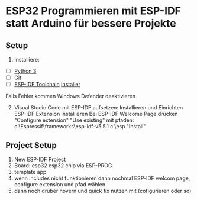# ESP32 Programmieren mit ESP-IDF statt Arduino für bessere Projekte

## Setup

1. Installiere:
- [ ] [Python 3](https://www.python.org/ftp/python/3.13.7/python-3.13.7-amd64.exe)
- [ ] [Git](https://github.com/git-for-windows/git/releases/download/v2.51.0.windows.1/Git-2.51.0-64-bit.exe)
- [ ] [ESP-IDF Toolchain](https://docs.espressif.com/projects/esp-idf/en/stable/esp32/get-started/windows-setup.html) [Installer](https://dl.espressif.com/dl/esp-idf/?idf=4.4)

Falls Fehler kommen Windows Defender deaktivieren

2. Visual Studio Code mit ESP-IDF aufsetzen:
    Installieren und Einrichten
    ESP-IDF Extension installieren
    Bei ESP-IDF Welcome Page drücken "Configure extension"
    "Use existing" mit pfaden:
    c:\Espressif\frameworks\esp-idf-v5.5.1
    c:\esp
    "Install"

## Project Setup

1. New ESP-IDF Project
2. Board: esp32 esp32 chip via ESP-PROG
3. template app
4. wenn includes nicht funktionieren dann nochmal ESP-IDF welcom page, configure extension und pfad wählen
5. dann noch drüber hovern und quick fix nutzen mit (cofigurieren oder so)
